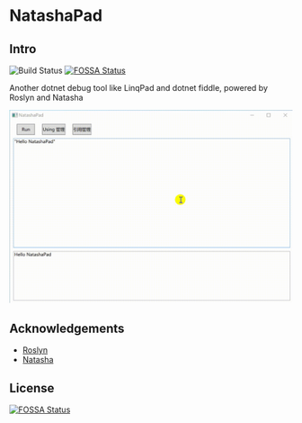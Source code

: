 # NatashaPad

## Intro

![Build Status](https://github.com/WeihanLi/NatashaPad/workflows/dotnetcore/badge.svg)
[![FOSSA Status](https://app.fossa.com/api/projects/git%2Bgithub.com%2Fnight-moon-studio%2FNatashaPad.svg?type=shield)](https://app.fossa.com/projects/git%2Bgithub.com%2Fnight-moon-studio%2FNatashaPad?ref=badge_shield)

Another dotnet debug tool like LinqPad and dotnet fiddle, powered by Roslyn and Natasha

![Intro](./resources/NatashaPad-Intro.gif)

## Acknowledgements

- [Roslyn](https://github.com/dotnet/roslyn)
- [Natasha](https://github.com/dotnetcore/Natasha)


## License
[![FOSSA Status](https://app.fossa.com/api/projects/git%2Bgithub.com%2Fnight-moon-studio%2FNatashaPad.svg?type=large)](https://app.fossa.com/projects/git%2Bgithub.com%2Fnight-moon-studio%2FNatashaPad?ref=badge_large)